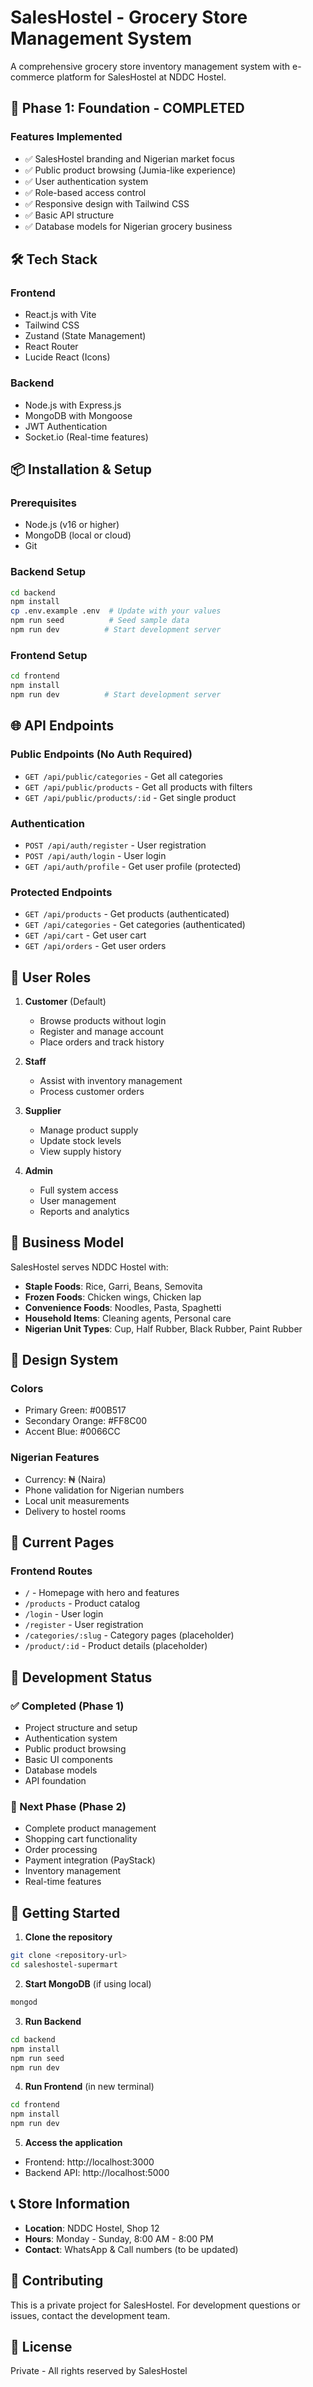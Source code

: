 # SalesHostel - Grocery Store Management System

A comprehensive grocery store inventory management system with e-commerce platform for SalesHostel at NDDC Hostel.

## 🚀 Phase 1: Foundation - COMPLETED

### Features Implemented

- ✅ SalesHostel branding and Nigerian market focus
- ✅ Public product browsing (Jumia-like experience)
- ✅ User authentication system
- ✅ Role-based access control
- ✅ Responsive design with Tailwind CSS
- ✅ Basic API structure
- ✅ Database models for Nigerian grocery business

## 🛠️ Tech Stack

### Frontend

- React.js with Vite
- Tailwind CSS
- Zustand (State Management)
- React Router
- Lucide React (Icons)

### Backend

- Node.js with Express.js
- MongoDB with Mongoose
- JWT Authentication
- Socket.io (Real-time features)

## 📦 Installation & Setup

### Prerequisites

- Node.js (v16 or higher)
- MongoDB (local or cloud)
- Git

### Backend Setup

```bash
cd backend
npm install
cp .env.example .env  # Update with your values
npm run seed          # Seed sample data
npm run dev          # Start development server
```

### Frontend Setup

```bash
cd frontend
npm install
npm run dev          # Start development server
```

## 🌐 API Endpoints

### Public Endpoints (No Auth Required)

- `GET /api/public/categories` - Get all categories
- `GET /api/public/products` - Get all products with filters
- `GET /api/public/products/:id` - Get single product

### Authentication

- `POST /api/auth/register` - User registration
- `POST /api/auth/login` - User login
- `GET /api/auth/profile` - Get user profile (protected)

### Protected Endpoints

- `GET /api/products` - Get products (authenticated)
- `GET /api/categories` - Get categories (authenticated)
- `GET /api/cart` - Get user cart
- `GET /api/orders` - Get user orders

## 🎯 User Roles

1. **Customer** (Default)

   - Browse products without login
   - Register and manage account
   - Place orders and track history

2. **Staff**

   - Assist with inventory management
   - Process customer orders

3. **Supplier**

   - Manage product supply
   - Update stock levels
   - View supply history

4. **Admin**
   - Full system access
   - User management
   - Reports and analytics

## 🏪 Business Model

SalesHostel serves NDDC Hostel with:

- **Staple Foods**: Rice, Garri, Beans, Semovita
- **Frozen Foods**: Chicken wings, Chicken lap
- **Convenience Foods**: Noodles, Pasta, Spaghetti
- **Household Items**: Cleaning agents, Personal care
- **Nigerian Unit Types**: Cup, Half Rubber, Black Rubber, Paint Rubber

## 🎨 Design System

### Colors

- Primary Green: #00B517
- Secondary Orange: #FF8C00
- Accent Blue: #0066CC

### Nigerian Features

- Currency: ₦ (Naira)
- Phone validation for Nigerian numbers
- Local unit measurements
- Delivery to hostel rooms

## 📱 Current Pages

### Frontend Routes

- `/` - Homepage with hero and features
- `/products` - Product catalog
- `/login` - User login
- `/register` - User registration
- `/categories/:slug` - Category pages (placeholder)
- `/product/:id` - Product details (placeholder)

## 🔄 Development Status

### ✅ Completed (Phase 1)

- Project structure and setup
- Authentication system
- Public product browsing
- Basic UI components
- Database models
- API foundation

### 🚧 Next Phase (Phase 2)

- Complete product management
- Shopping cart functionality
- Order processing
- Payment integration (PayStack)
- Inventory management
- Real-time features

## 🚀 Getting Started

1. **Clone the repository**

```bash
git clone <repository-url>
cd saleshostel-supermart
```

2. **Start MongoDB** (if using local)

```bash
mongod
```

3. **Run Backend**

```bash
cd backend
npm install
npm run seed
npm run dev
```

4. **Run Frontend** (in new terminal)

```bash
cd frontend
npm install
npm run dev
```

5. **Access the application**

- Frontend: http://localhost:3000
- Backend API: http://localhost:5000

## 📞 Store Information

- **Location**: NDDC Hostel, Shop 12
- **Hours**: Monday - Sunday, 8:00 AM - 8:00 PM
- **Contact**: WhatsApp & Call numbers (to be updated)

## 🤝 Contributing

This is a private project for SalesHostel. For development questions or issues, contact the development team.

## 📄 License

Private - All rights reserved by SalesHostel
